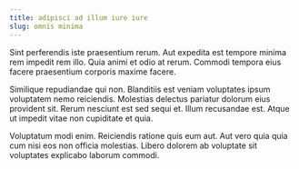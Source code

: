 ```yaml
---
title: adipisci ad illum iure iure
slug: omnis minima
---
```


Sint perferendis iste praesentium rerum. Aut expedita est tempore minima rem impedit rem illo. Quia animi et odio at rerum. Commodi tempora eius facere praesentium corporis maxime facere.

Similique repudiandae qui non. Blanditiis est veniam voluptates ipsum voluptatem nemo reiciendis. Molestias delectus pariatur dolorum eius provident sit. Rerum nesciunt est sed sequi et. Illum recusandae est. Atque ut impedit vitae non cupiditate et quia.

Voluptatum modi enim. Reiciendis ratione quis eum aut. Aut vero quia quia cum nisi eos non officia molestias. Libero dolorem ab voluptate sit voluptates explicabo laborum commodi.
